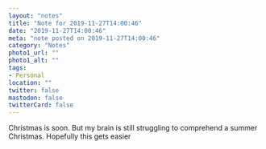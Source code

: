 ```yaml
---
layout: "notes"
title: "Note for 2019-11-27T14:00:46"
date: "2019-11-27T14:00:46"
meta: "note posted on 2019-11-27T14:00:46"
category: "Notes"
photo1_url: ""
photo1_alt: ""
tags:
- Personal
location: ""
twitter: false
mastodon: false
twitterCard: false
---
```

Christmas is soon. But my brain is still struggling to comprehend a summer Christmas. Hopefully this gets easier

